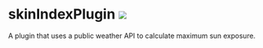 # skinIndexPlugin  ![](https://api.travis-ci.org/BuildFire/skinIndexPlugin.svg)
A plugin that uses a public weather API to calculate maximum sun exposure.